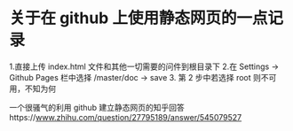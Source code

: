 # 关于在 github 上使用静态网页的一点记录
1.直接上传 index.html 文件和其他一切需要的问件到根目录下
2.在 Settings -> Github Pages 栏中选择 /master/doc -> save
3. 第 2 步中若选择 root 则不可用，不知为何

一个很骚气的利用 github 建立静态网页的知乎回答https://www.zhihu.com/question/27795189/answer/545079527
